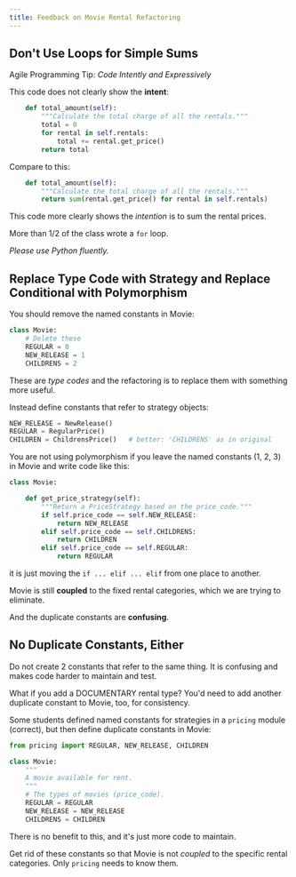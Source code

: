 ```yaml
---
title: Feedback on Movie Rental Refactoring
---
```


## Don't Use Loops for Simple Sums

Agile Programming Tip: *Code Intently and Expressively*

This code does not clearly show the **intent**:
```python
    def total_amount(self):
        """Calculate the total charge of all the rentals."""
        total = 0
        for rental in self.rentals:
            total += rental.get_price()
        return total
```

Compare to this:
```python
    def total_amount(self):
        """Calculate the total charge of all the rentals."""
        return sum(rental.get_price() for rental in self.rentals)
```

This code more clearly shows the *intention* is to sum the rental prices.

More than 1/2 of the class wrote a `for` loop.

*Please use Python fluently.*


## Replace Type Code with Strategy and Replace Conditional with Polymorphism

You should remove the named constants in Movie:
```python
class Movie:
    # Delete these 
    REGULAR = 0
    NEW_RELEASE = 1
    CHILDRENS = 2
```

These are *type codes* and the refactoring is to replace them with something more useful.

Instead define constants that refer to strategy objects:
```python
NEW_RELEASE = NewRelease()
REGULAR = RegularPrice()
CHILDREN = ChildrensPrice()   # better: 'CHILDRENS' as in original
```

You are not using polymorphism if you leave the named constants (1, 2, 3) in Movie 
and write code like this:
```python
class Movie:

    def get_price_strategy(self):
        """Return a PriceStrategy based on the price_code."""
        if self.price_code == self.NEW_RELEASE:
            return NEW_RELEASE
        elif self.price_code == self.CHILDRENS:
            return CHILDREN
        elif self.price_code == self.REGULAR:
            return REGULAR
```
it is just moving the `if ... elif ... elif` from one place to another.

Movie is still **coupled** to the fixed rental categories, which we are trying to eliminate.

And the duplicate constants are **confusing**.

## No Duplicate Constants, Either

Do not create 2 constants that refer to the same thing.
It is confusing and makes code harder to maintain and test. 

What if you add a DOCUMENTARY rental type? You'd need to add another duplicate constant to Movie, too, for consistency.

Some students defined named constants for strategies 
in a `pricing` module (correct),
but then define duplicate constants in Movie:

```python
from pricing import REGULAR, NEW_RELEASE, CHILDREN

class Movie:
    """
    A movie available for rent.
    """
    # The types of movies (price_code). 
    REGULAR = REGULAR
    NEW_RELEASE = NEW_RELEASE
    CHILDRENS = CHILDREN
```

There is no benefit to this, and it's just more code to maintain.

Get rid of these constants so that Movie is not *coupled* to the specific rental categories. Only `pricing` needs to know them.

